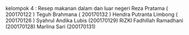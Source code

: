 kelompok 4 : Resep makanan dalam dan luar negeri
Reza Pratama ( 200170122 )
Teguh Brahmana ( 200170132 )
Hendra Putranta Limbong ( 200170126 )
Syahrul Andika Lubis (200170129)
RiZKI Fadhillah Ramadhani (200170128)
Marlina Sari (200170131)
